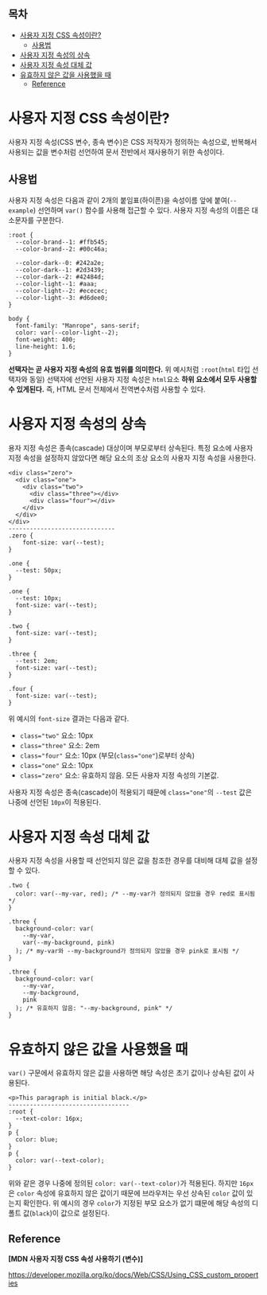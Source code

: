 <h2>목차</h2>

- [사용자 지정 CSS 속성이란?](#사용자-지정-css-속성이란)
  - [사용법](#사용법)
- [사용자 지정 속성의 상속](#사용자-지정-속성의-상속)
- [사용자 지정 속성 대체 값](#사용자-지정-속성-대체-값)
- [유효하지 않은 값을 사용했을 때](#유효하지-않은-값을-사용했을-때)
  - [Reference](#reference)

# 사용자 지정 CSS 속성이란?

사용자 지정 속성(CSS 변수, 종속 변수)은 CSS 저작자가 정의하는 속성으로, 반복해서 사용되는 값을 변수처럼 선언하여 문서 전반에서 재사용하기 위한 속성이다.

## 사용법

사용자 지정 속성은 다음과 같이 2개의 붙임표(하이픈)을 속성이름 앞에 붙여(`--example`) 선언하며 `var()` 함수를 사용해 접근할 수 있다. 사용자 지정 속성의 이름은 대소문자를 구분한다.

```
:root {
  --color-brand--1: #ffb545;
  --color-brand--2: #00c46a;

  --color-dark--0: #242a2e;
  --color-dark--1: #2d3439;
  --color-dark--2: #42484d;
  --color-light--1: #aaa;
  --color-light--2: #ececec;
  --color-light--3: #d6dee0;
}

body {
  font-family: "Manrope", sans-serif;
  color: var(--color-light--2);
  font-weight: 400;
  line-height: 1.6;
}
```

**선택자는 곧 사용자 지정 속성의 유효 범위를 의미한다.** 위 예시처럼 `:root`(`html` 타입 선택자와 동일) 선택자에 선언된 사용자 지정 속성은 `html`요소 **하위 요소에서 모두 사용할 수 있게된다.** 즉, HTML 문서 전체에서 전역변수처럼 사용할 수 있다.

# 사용자 지정 속성의 상속

용자 지정 속성은 종속(cascade) 대상이며 부모로부터 상속된다. 특정 요소에 사용자 지정 속성을 설정하지 않았다면 해당 요소의 조상 요소의 사용자 지정 속성을 사용한다.

```
<div class="zero">
  <div class="one">
    <div class="two">
      <div class="three"></div>
      <div class="four"></div>
    </div>
  </div>
</div>
------------------------------
.zero {
    font-size: var(--test);
}

.one {
  --test: 50px;
}

.one {
  --test: 10px;
  font-size: var(--test);
}

.two {
  font-size: var(--test);
}

.three {
  --test: 2em;
  font-size: var(--test);
}

.four {
  font-size: var(--test);
}
```

위 예시의 `font-size` 결과는 다음과 같다.

- `class="two"` 요소: 10px
- `class="three"` 요소: 2em
- `class="four"` 요소: 10px (부모(`class="one"`)로부터 상속)
- `class="one"` 요소: 10px
- `class="zero"` 요소: 유효하지 않음. 모든 사용자 지정 속성의 기본값.

사용자 지정 속성은 종속(cascade)이 적용되기 때문에 `class="one"`의 `--test` 값은 나중에 선언된 `10px`이 적용된다.

# 사용자 지정 속성 대체 값

사용자 지정 속성을 사용할 때 선언되지 않은 값을 참조한 경우를 대비해 대체 값을 설정할 수 있다.

```
.two {
  color: var(--my-var, red); /* --my-var가 정의되지 않았을 경우 red로 표시됨 */
}

.three {
  background-color: var(
    --my-var,
    var(--my-background, pink)
  ); /* my-var와 --my-background가 정의되지 않았을 경우 pink로 표시됨 */
}

.three {
  background-color: var(
    --my-var,
    --my-background,
    pink
  ); /* 유효하지 않음: "--my-background, pink" */
}
```

# 유효하지 않은 값을 사용했을 때

`var()` 구문에서 유효하지 않은 값을 사용하면 해당 속성은 초기 값이나 상속된 값이 사용된다.

```
<p>This paragraph is initial black.</p>
----------------------------------
:root {
  --text-color: 16px;
}
p {
  color: blue;
}
p {
  color: var(--text-color);
}
```

위와 같은 경우 나중에 정의된 `color: var(--text-color)`가 적용된다. 하지만 `16px`은 `color` 속성에 유효하지 않은 값이기 때문에 브라우저는 우선 상속된 `color` 값이 있는지 확인한다. 위 예시의 경우 `color`가 지정된 부모 요소가 없기 떄문에 해당 속성의 디폴트 값(`black`)이 값으로 설정된다.

## Reference

**[MDN 사용자 지정 CSS 속성 사용하기 (변수)]**

https://developer.mozilla.org/ko/docs/Web/CSS/Using_CSS_custom_properties
